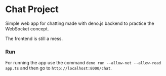 # Chat Project

Simple web app for chatting made with deno.js backend to practice the WebSocket concept.

The frontend is still a mess.

### Run

For running the app use the command `deno run --allow-net --allow-read app.ts` and then go to `http://localhost:8000/chat`.
